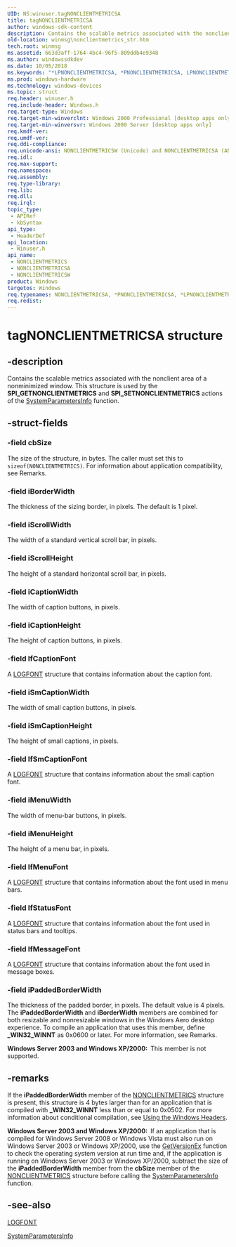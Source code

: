 ```yaml
---
UID: NS:winuser.tagNONCLIENTMETRICSA
title: tagNONCLIENTMETRICSA
author: windows-sdk-content
description: Contains the scalable metrics associated with the nonclient area of a nonminimized window.
old-location: winmsg\nonclientmetrics_str.htm
tech.root: winmsg
ms.assetid: 663d3aff-1764-4bc4-96f5-809ddb4e9348
ms.author: windowssdkdev
ms.date: 10/05/2018
ms.keywords: "*LPNONCLIENTMETRICSA, *PNONCLIENTMETRICSA, LPNONCLIENTMETRICS, LPNONCLIENTMETRICS structure pointer [Windows and Messages], NONCLIENTMETRICS, NONCLIENTMETRICS structure [Windows and Messages], NONCLIENTMETRICSA, NONCLIENTMETRICSW, PNONCLIENTMETRICS, PNONCLIENTMETRICS structure pointer [Windows and Messages], _win32_nonclientmetrics_str, base.nonclientmetrics_str, nonclientmetrics_str_cpp, tagNONCLIENTMETRICS, tagNONCLIENTMETRICSA, winmsg.nonclientmetrics_str, winui.nonclientmetrics_str, winuser/LPNONCLIENTMETRICS, winuser/NONCLIENTMETRICS, winuser/NONCLIENTMETRICSA, winuser/NONCLIENTMETRICSW, winuser/PNONCLIENTMETRICS"
ms.prod: windows-hardware
ms.technology: windows-devices
ms.topic: struct
req.header: winuser.h
req.include-header: Windows.h
req.target-type: Windows
req.target-min-winverclnt: Windows 2000 Professional [desktop apps only]
req.target-min-winversvr: Windows 2000 Server [desktop apps only]
req.kmdf-ver: 
req.umdf-ver: 
req.ddi-compliance: 
req.unicode-ansi: NONCLIENTMETRICSW (Unicode) and NONCLIENTMETRICSA (ANSI)
req.idl: 
req.max-support: 
req.namespace: 
req.assembly: 
req.type-library: 
req.lib: 
req.dll: 
req.irql: 
topic_type:
 - APIRef
 - kbSyntax
api_type:
 - HeaderDef
api_location:
 - Winuser.h
api_name:
 - NONCLIENTMETRICS
 - NONCLIENTMETRICSA
 - NONCLIENTMETRICSW
product: Windows
targetos: Windows
req.typenames: NONCLIENTMETRICSA, *PNONCLIENTMETRICSA, *LPNONCLIENTMETRICSA
req.redist: 
---
```


# tagNONCLIENTMETRICSA structure


## -description


Contains the scalable metrics associated with the nonclient area of a nonminimized window. This structure is used by the <b>SPI_GETNONCLIENTMETRICS</b> and <b>SPI_SETNONCLIENTMETRICS</b> actions of 
the <a href="https://msdn.microsoft.com/9b99465c-e12d-413c-8e69-b46b52f2f11f">SystemParametersInfo</a> function.


## -struct-fields




### -field cbSize

The size of the structure, in bytes. The caller must set this to <code>sizeof(NONCLIENTMETRICS)</code>. For   information about application compatibility, see Remarks.


### -field iBorderWidth

The thickness of the sizing border, in pixels. The default is 1 pixel.


### -field iScrollWidth

The width of a standard vertical scroll bar, in pixels.


### -field iScrollHeight

The height of a standard horizontal scroll bar, in pixels.


### -field iCaptionWidth

The width of caption buttons, in pixels.


### -field iCaptionHeight

The height of caption buttons, in pixels.


### -field lfCaptionFont

A <a href="https://msdn.microsoft.com/57658a03-0a6d-4a28-a7c1-c65ec145beb4">LOGFONT</a> structure that contains information about the caption font.


### -field iSmCaptionWidth

The width of small caption buttons, in pixels.


### -field iSmCaptionHeight

The height of small captions, in pixels.


### -field lfSmCaptionFont

A <a href="https://msdn.microsoft.com/57658a03-0a6d-4a28-a7c1-c65ec145beb4">LOGFONT</a> structure that contains information about the small caption font.


### -field iMenuWidth

The width of menu-bar buttons, in pixels.


### -field iMenuHeight

The height of a menu bar, in pixels.


### -field lfMenuFont

A <a href="https://msdn.microsoft.com/57658a03-0a6d-4a28-a7c1-c65ec145beb4">LOGFONT</a> structure that contains information about the font used in menu bars.


### -field lfStatusFont

A <a href="https://msdn.microsoft.com/57658a03-0a6d-4a28-a7c1-c65ec145beb4">LOGFONT</a> structure that contains information about the font used in status bars and tooltips.


### -field lfMessageFont

A <a href="https://msdn.microsoft.com/57658a03-0a6d-4a28-a7c1-c65ec145beb4">LOGFONT</a> structure that contains information about the font used in message boxes.


### -field iPaddedBorderWidth

The thickness of the padded border, in pixels. The default value is 4 pixels. The <b>iPaddedBorderWidth</b> and <b>iBorderWidth</b> members are combined for both resizable and nonresizable windows in  the Windows Aero desktop experience. To compile an application that uses this member, define <b>_WIN32_WINNT</b> as 0x0600 or later. For more information, see Remarks. 

<b>Windows Server 2003 and Windows XP/2000:  </b>This member is not supported.


## -remarks



If the <b>iPaddedBorderWidth</b> member of the <a href="https://msdn.microsoft.com/663d3aff-1764-4bc4-96f5-809ddb4e9348">NONCLIENTMETRICS</a> structure is present, this structure is 4 bytes larger than for an application that is compiled with <b>_WIN32_WINNT</b> less than or equal to 0x0502. For more information about conditional compilation, see <a href="https://msdn.microsoft.com/a4def563-8ddc-4630-ae8a-86c07cf98374">Using the Windows Headers</a>.

<b>Windows Server 2003 and Windows XP/2000:  </b>If an application  that is compiled for Windows Server 2008 or Windows Vista must also run on Windows Server 2003 or Windows XP/2000, use the <a href="https://msdn.microsoft.com/8e3ab4d6-bacd-4bc5-b8f6-dd49289354de">GetVersionEx</a> function to check the operating system version at run time and, if the application is running on Windows Server 2003 or Windows XP/2000, subtract the size of the <b>iPaddedBorderWidth</b> member from the <b>cbSize</b> member of the <a href="https://msdn.microsoft.com/663d3aff-1764-4bc4-96f5-809ddb4e9348">NONCLIENTMETRICS</a> structure before calling the <a href="https://msdn.microsoft.com/9b99465c-e12d-413c-8e69-b46b52f2f11f">SystemParametersInfo</a> function. 




## -see-also




<a href="https://msdn.microsoft.com/57658a03-0a6d-4a28-a7c1-c65ec145beb4">LOGFONT</a>



<a href="https://msdn.microsoft.com/9b99465c-e12d-413c-8e69-b46b52f2f11f">SystemParametersInfo</a>
 

 

